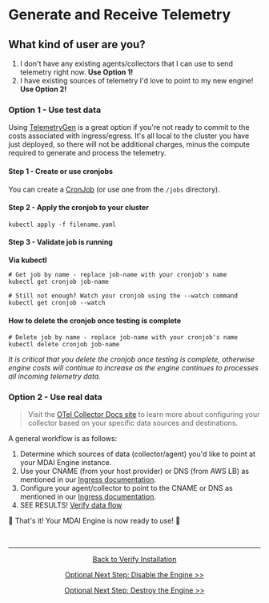 # Generate and Receive Telemetry

## What kind of user are you?

1. I don't have any existing agents/collectors that I can use to send telemetry right now. **Use Option 1!**
2. I have existing sources of telemetry I'd love to point to my new engine! **Use Option 2!**

### Option 1 - Use test data

Using [TelemetryGen](https://example.com) is a great option if you're not ready to commit to the costs associated with ingress/egress. It's all local to the cluster you have just deployed, so there will not be additional charges, minus the compute required to generate and process the telemetry.


#### Step 1 - Create or use cronjobs
You can create a [CronJob](https://kubernetes.io/docs/tasks/job/automated-tasks-with-cron-jobs/) (or use one from the `/jobs` directory).

#### Step 2 - Apply the cronjob to your cluster
```shell
kubectl apply -f filename.yaml
```

#### Step 3 - Validate job is running

**Via kubectl**

```shell
# Get job by name - replace job-name with your cronjob's name
kubectl get cronjob job-name

# Still not enough? Watch your cronjob using the --watch command
kubectl get cronjob --watch
```

#### How to delete the cronjob once testing is complete

```shell
# Delete job by name - replace job-name with your cronjob's name
kubectl delete cronjob job-name
```
<div class="warning">
  <em>It is critical that you delete the cronjob once testing is complete, otherwise engine costs will continue to increase as the engine continues to processes all incoming telemetry data.</em>
</div>

### Option 2 - Use real data

>Visit the [OTel Collector Docs site](https://opentelemetry.io/docs/collector/configuration/) to learn more about configuring your collector based on your specific data sources and destinations.

A general workflow is as follows:

1. Determine which sources of data (collector/agent) you'd like to point at your MDAI Engine instance.
2. Use your CNAME (from your host provider) or DNS (from AWS LB) as mentioned in our [Ingress documentation](./ingress.md).
3. Configure your agent/collector to point to the CNAME or DNS as mentioned in our [Ingress documentation](./ingress.md).
4. SEE RESULTS! [Verify data flow](./verify.md)

🎉 That's it! Your MDAI Engine is now ready to use! 🎉

<br />

----

<p style="text-align: center;">
  <a href="./verify.md">Back to Verify Installation</a>
</p>
<p style="text-align: center;">
  <a href="./disable.md">Optional Next Step: Disable the Engine >></a>
</p>
<p style="text-align: center;">
  <a href="./destroy.md">Optional Next Step: Destroy the Engine >></a>
</p>
